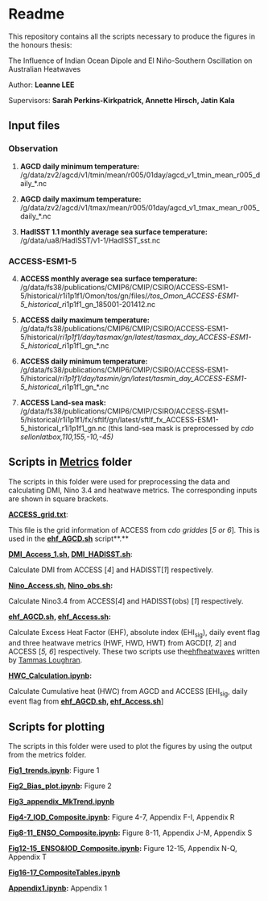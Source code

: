 # Readme

This repository contains all the scripts necessary to produce the figures in the honours thesis:

The Influence of Indian Ocean Dipole and El Niño-Southern Oscillation on Australian Heatwaves

Author: **Leanne LEE**

Supervisors: **Sarah Perkins-Kirkpatrick, Annette Hirsch, Jatin Kala**

## Input files

### Observation

1. **AGCD daily minimum temperature:**
/g/data/zv2/agcd/v1/tmin/mean/r005/01day/agcd_v1_tmin_mean_r005_daily_*.nc

2. **AGCD daily maximum temperature:**
/g/data/zv2/agcd/v1/tmax/mean/r005/01day/agcd_v1_tmax_mean_r005_daily_*.nc

3. **HadISST 1.1 monthly average sea surface temperature:**
/g/data/ua8/HadISST/v1-1/HadISST_sst.nc

### ACCESS-ESM1-5

4. **ACCESS monthly average sea surface temperature:** 
/g/data/fs38/publications/CMIP6/CMIP/CSIRO/ACCESS-ESM1-5/historical/r1i1p1f1/Omon/tos/gn/files/*/tos_Omon_ACCESS-ESM1-5_historical_r*i1p1f1_gn_185001-201412.nc

5. **ACCESS daily maximum temperature:** 
/g/data/fs38/publications/CMIP6/CMIP/CSIRO/ACCESS-ESM1-5/historical/r*i1p1f1/day/tasmax/gn/latest/tasmax_day_ACCESS-ESM1-5_historical_r*i1p1f1_gn_*.nc

6. **ACCESS daily minimum temperature:** 
/g/data/fs38/publications/CMIP6/CMIP/CSIRO/ACCESS-ESM1-5/historical/r*i1p1f1/day/tasmin/gn/latest/tasmin_day_ACCESS-ESM1-5_historical_r*i1p1f1_gn_*.nc

7. **ACCESS Land-sea mask:**
/g/data/fs38/publications/CMIP6/CMIP/CSIRO/ACCESS-ESM1-5/historical/r1i1p1f1/fx/sftlf/gn/latest/sftlf_fx_ACCESS-ESM1-5_historical_r1i1p1f1_gn.nc 
(this land-sea mask is preprocessed by *cdo sellonlatbox,110,155,-10,-45)*

## Scripts in [Metrics](https://github.com/leannesy/HWxENSOxIOD/tree/main/metrics) folder

The scripts in this folder were used for preprocessing the data and calculating DMI, Nino 3.4 and heatwave metrics. The corresponding inputs are shown in square brackets. 

**[ACCESS_grid.txt](https://github.com/leannesy/HWxENSOxIOD/blob/main/metrics/ACCESS_grid.txt)**:   

This file is the grid information of ACCESS from *cdo griddes* [*5 or 6*]*.* This is used in the **[ehf_AGCD.sh](https://github.com/leannesy/HWxENSOxIOD/blob/main/metrics/ehf_AGCD.sh)** script**.** 

**[DMI_Access_1.sh,](https://github.com/leannesy/HWxENSOxIOD/blob/main/metrics/DMI_Access_1.sh) [DMI_HADISST.sh](https://github.com/leannesy/HWxENSOxIOD/blob/main/metrics/DMI_HADISST.sh)**: 

Calculate DMI from ACCESS [*4*] and HADISST[*1*] respectively. 

**[Nino_Access.sh,](https://github.com/leannesy/HWxENSOxIOD/blob/main/metrics/Nino_Access.sh) [Nino_obs.sh](https://github.com/leannesy/HWxENSOxIOD/blob/main/metrics/Nino_obs.sh):** 

Calculate Nino3.4 from ACCESS[*4*] and HADISST(obs) [*1*] respectively. 

**[ehf_AGCD.sh,](https://github.com/leannesy/HWxENSOxIOD/blob/main/metrics/ehf_AGCD.sh) [ehf_Access.sh](https://github.com/leannesy/HWxENSOxIOD/blob/main/metrics/ehf_Access.sh):** 

Calculate Excess Heat Factor (EHF), absolute index (EHI<sub>sig</sub>), daily event flag and three heatwave metrics (HWF, HWD, HWT) from AGCD[*1, 2*] and ACCESS [*5, 6*] respectively. These two scripts use the[ehfheatwaves](https://github.com/tammasloughran/ehfheatwaves) written by [Tammas Loughran](https://github.com/tammasloughran). 

**[HWC_Calculation.ipynb](https://github.com/leannesy/HWxENSOxIOD/blob/main/metrics/HWC_Calculation.ipynb):** 

Calculate Cumulative heat (HWC) from AGCD and ACCESS [EHI<sub>sig</sub>, daily event flag from **[ehf_AGCD.sh,](https://github.com/leannesy/HWxENSOxIOD/blob/main/metrics/ehf_AGCD.sh) [ehf_Access.sh](https://github.com/leannesy/HWxENSOxIOD/blob/main/metrics/ehf_Access.sh)**]

## Scripts for plotting

The scripts in this folder were used to plot the figures by using the output from the metrics folder. 

**[Fig1_trends.ipynb](https://github.com/leannesy/HWxENSOxIOD/blob/main/Fig1_trends.ipynb)**: Figure 1

**[Fig2_Bias_plot.ipynb](https://github.com/leannesy/HWxENSOxIOD/blob/main/Fig2_Bias_plot.ipynb):** Figure 2

**[Fig3_appendix_MkTrend.ipynb](https://github.com/leannesy/HWxENSOxIOD/blob/main/Fig3_appendix_MkTrend.ipynb)**

**[Fig4-7_IOD_Composite.ipynb](https://github.com/leannesy/HWxENSOxIOD/blob/main/Fig4-7_IOD_Composite.ipynb):** Figure 4-7, Appendix F-I, Appendix R

**[Fig8-11_ENSO_Composite.ipynb](https://github.com/leannesy/HWxENSOxIOD/blob/main/Fig8-11_ENSO_Composite.ipynb):** Figure 8-11, Appendix J-M, Appendix S

**[Fig12-15_ENSO&IOD_Composite.ipynb](https://github.com/leannesy/HWxENSOxIOD/blob/main/Fig12-15_ENSO%26IOD_Composite.ipynb):** Figure 12-15, Appendix N-Q, Appendix T

**[Fig16-17_CompositeTables.ipynb](https://github.com/leannesy/HWxENSOxIOD/blob/main/Fig16-17_CompositeTables.ipynb)**

**[Appendix1.ipynb](https://github.com/leannesy/HWxENSOxIOD/blob/main/Appendix1.ipynb):** Appendix 1
